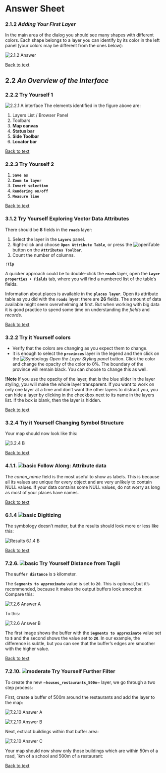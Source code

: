 # Answer Sheet
### 2.1.2 _Adding Your First Layer_
In the main area of the dialog you should see many shapes with different colors. Each shape belongs to a layer you can identify by its color in the left panel (your colors may be different from the ones below):

![2.1.2 Answer](https://github.com/Toletum-Network/AutumnSchool_2020/blob/master/Screenshots/2.1.2%20Answer.png)

[Back to text](https://github.com/Toletum-Network/AutumnSchool_2020/blob/master/Training_Manual/Module_The_Interface.md#212--try-yourself)
## 2.2 _An Overview of the Interface_
### 2.2.2 Try Yourself 1
![2.2.1 A interface](https://github.com/Toletum-Network/AutumnSchool_2020/blob/master/Screenshots/2.2.1%20A%20gui_numbered.png)
The elements identified in the figure above are:

1. Layers List / Browser Panel
2. Toolbars
3. **Map canvas**
4. **Status bar**
5. **Side Toolbar**
6. **Locator bar**

[Back to text](https://github.com/Toletum-Network/AutumnSchool_2020/blob/master/Training_Manual/Module_The_Interface.md#222---try-yourself-1)

### 2.2.3 Try Yourself 2
1. **``Save as``**
2. **``Zoom to layer``**
3. **``Invert selection``**
4. **``Rendering on/off``**
5. **``Measure line``**

[Back to text](https://github.com/Toletum-Network/AutumnSchool_2020/blob/master/Training_Manual/Module_The_Interface.md#223---try-yourself-2)

### 3.1.2 Try Yourself Exploring Vector Data Attributes
There should be **8** fields in the **``roads``** layer:

1. Select the layer in the **``Layers``** panel.
2. Right-click and choose **``Open Attribute Table``**, or press the ![openTable](https://github.com/Toletum-Network/AutumnSchool_2020/blob/master/Icons/mActionOpenTable.png) button on the **``Attributes Toolbar``**.
3. Count the number of columns.

**``!Tip``**

A quicker approach could be to double-click the **``roads``** layer, open the **``Layer properties ‣ Fields``** tab, where you will find a numbered list of the table’s fields.

Information about places is available in the **``places layer``**. Open its attribute table as you did with the **``roads``** layer: there are **26** fields. The amount of data available might seem overwhelming at first. But when working with big data it is good practice to spend some time on understanding the _fields_ and _records_. 

[Back to text](https://github.com/Toletum-Network/AutumnSchool_2020/blob/master/Training_Manual/3.%20Module:_Creating_a_Basic_Map.md#312--try-yourself-exploring-vector-data-attributes)

### 3.2.2 Try it Yourself colors
* Verify that the colors are changing as you expect them to change.
* It is enough to select the **``provinces``** layer in the legend and then click on the ![Symbology](https://github.com/Toletum-Network/AutumnSchool_2020/blob/master/Icons/symbology.png) _Open the Layer Styling panel_ button. Click the color and change the opacity of the color to 0%. The boundary of the province will remain black. You can choose to change this as well.

**!Note**
If you use the opacity of the layer, that is the blue slider in the layer styling, you will make the whole layer transparent.
If you want to work on only one layer at a time and don’t want the other layers to distract you, you can hide a layer by clicking in the checkbox next to its name in the layers list. If the box is blank, then the layer is hidden.

[Back to text](https://github.com/Toletum-Network/AutumnSchool_2020/blob/master/Training_Manual/3.%20Module:_Creating_a_Basic_Map.md#322--try-yourself)

### 3.2.4 Try it Yourself Changing Symbol Structure
Your map should now look like this:

![3.2.4 B](https://github.com/Toletum-Network/AutumnSchool_2020/blob/686b362383f06cd4eced63ac4d02d32d8ecde757/Screenshots/3.2.4%20A%20result%20symbology.png)

[Back to text](https://github.com/Toletum-Network/AutumnSchool_2020/blob/master/Training_Manual/3.%20Module:_Creating_a_Basic_Map.md#322--try-yourself)

### 4.1.1. ![basic](https://github.com/Toletum-Network/AutumnSchool_2020/blob/master/Icons/basic.png) Follow Along: Attribute data

The _canon_name_ field is the most useful to show as labels. This is because all its values are unique for every object and are very unlikely to contain NULL values. If your data contains some NULL values, do not worry as long as most of your places have names.

[Back to text](https://github.com/Toletum-Network/AutumnSchool_2020/blob/master/Training_Manual/4.%20Module:%20Classifying%20Vector%20Data.md#411--follow-along-attribute-data)

### 6.1.4 ![basic](https://github.com/Toletum-Network/AutumnSchool_2020/blob/master/Icons/basic.png) Digitizing
The symbology doesn’t matter, but the results should look more or less like this:

![Results 6.1.4 B](https://github.com/Toletum-Network/AutumnSchool_2020/blob/master/Screenshots/6.1.4%20B.png)

[Back to text](https://github.com/Toletum-Network/AutumnSchool_2020/blob/master/Training_Manual/6.%20Module:%20Creating%20Vector%20Data.md#614--try-yourself-digitizing-lines)

### 7.2.6. ![basic](https://github.com/Toletum-Network/AutumnSchool_2020/blob/master/Icons/basic.png) Try Yourself Distance from Tagili
The **``Buffer distance``** is **``5``** kilometer.

The **``Segments to approximate``** value is set to **``20``**. This is optional, but it’s recommended, because it makes the output buffers look smoother. Compare this:

![7.2.6 Answer A]()

To this:

![7.2.6 Answer B]()

The first image shows the buffer with the **``Segments to approximate``** value set to **``5``** and the second shows the value set to **``20``**. In our example, the difference is subtle, but you can see that the buffer’s edges are smoother with the higher value.

[Back to text](https://github.com/Toletum-Network/AutumnSchool_2020/blob/master/Training_Manual/7.%20Module:%20Vector%20Analysis.md#727--try-yourself-distance-from-cities)

### 7.2.10. ![moderate](https://github.com/Toletum-Network/AutumnSchool_2020/blob/master/Icons/moderate.png) Try Yourself Further Filter

To create the new ~**``houses_restaurants_500m``**~ layer, we go through a two step process:

First, create a buffer of 500m around the restaurants and add the layer to the map:

![7.2.10 Answer A]()

![7.2.10 Answer B]()

Next, extract buildings within that buffer area:

![7.2.10 Answer C]()

Your map should now show only those buildings which are within 50m of a road, 1km of a school and 500m of a restaurant:

[Back to text](https://github.com/Toletum-Network/AutumnSchool_2020/blob/master/Training_Manual/7.%20Module:%20Vector%20Analysis.md#7210--try-yourself-further-filter)
